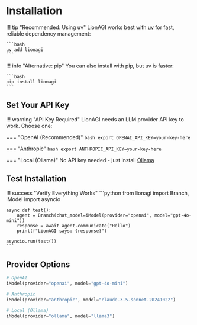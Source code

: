 # Installation

!!! tip "Recommended: Using uv"
    LionAGI works best with [uv](https://docs.astral.sh/uv/) for fast, reliable dependency management:
    
    ```bash
    uv add lionagi
    ```

!!! info "Alternative: pip"
    You can also install with pip, but uv is faster:
    
    ```bash
    pip install lionagi
    ```

## Set Your API Key

!!! warning "API Key Required"
    LionAGI needs an LLM provider API key to work. Choose one:

=== "OpenAI (Recommended)"
    ```bash
    export OPENAI_API_KEY=your-key-here
    ```

=== "Anthropic"
    ```bash
    export ANTHROPIC_API_KEY=your-key-here  
    ```

=== "Local (Ollama)"
    No API key needed - just install [Ollama](https://ollama.ai/)

## Test Installation

!!! success "Verify Everything Works"
    ```python
    from lionagi import Branch, iModel
    import asyncio
    
    async def test():
        agent = Branch(chat_model=iModel(provider="openai", model="gpt-4o-mini"))
        response = await agent.communicate("Hello")
        print(f"LionAGI says: {response}")
    
    asyncio.run(test())
    ```

## Provider Options

```python
# OpenAI
iModel(provider="openai", model="gpt-4o-mini")

# Anthropic  
iModel(provider="anthropic", model="claude-3-5-sonnet-20241022")

# Local (Ollama)
iModel(provider="ollama", model="llama3")
```
